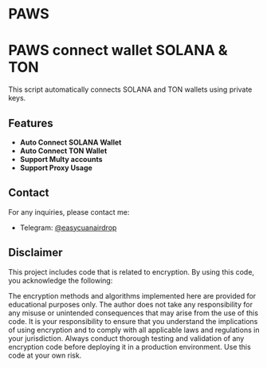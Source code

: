 # PAWS
# PAWS connect wallet SOLANA & TON

This script automatically connects SOLANA and TON wallets using private keys.

## Features

- **Auto Connect SOLANA Wallet**
- **Auto Connect TON Wallet**
- **Support Multy accounts**
- **Support Proxy Usage**

## Contact
For any inquiries, please contact me:
- Telegram: [@easycuanairdrop](https://t.me/easycuanairdrop)

## Disclaimer

This project includes code that is related to encryption. By using this code, you acknowledge the following:

The encryption methods and algorithms implemented here are provided for educational purposes only.
The author does not take any responsibility for any misuse or unintended consequences that may arise from the use of this code.
It is your responsibility to ensure that you understand the implications of using encryption and to comply with all applicable laws and regulations in your jurisdiction.
Always conduct thorough testing and validation of any encryption code before deploying it in a production environment.
Use this code at your own risk.
